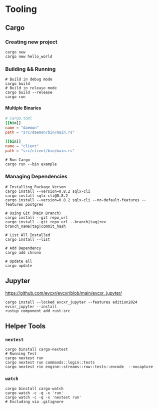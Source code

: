 <!-- weight: 4 -->
<!-- menu: Tooling -->

# Tooling

## Cargo

### Creating new project

```shell
cargo new
cargo new hello_world
```

### Building && Running

```shell
# Build in debug mode
cargo build 
# Build in release mode
cargo build --release
cargo run
```

#### Multiple Binaries

```toml
# Cargo.toml
[[bin]]
name = "daemon"
path = "src/daemon/bin/main.rs"

[[bin]]
name = "client"
path = "src/client/bin/main.rs"
```

```shell
# Run Cargo
cargo run --bin example
```

### Managing Dependencies

```shell
# Installing Package Verson
cargo install --version=0.8.2 sqlx-cli
cargo install sqlx-cli@0.8.2
cargo install --version=0.8.2 sqlx-cli --no-default-features --features postgres

# Using Git (Main Branch)
cargo install --git repo_url
cargo install --git repo_url --branch|tag|rev branch_name|tag|commit_hash

# List All Installed
cargo install --list

# Add Dependency
cargo add chrono

# Update all
cargo update
```

## Jupyter

https://github.com/evcxr/evcxr/blob/main/evcxr_jupyter/

```
cargo install --locked evcxr_jupyter --features edition2024
evcxr_jupyter --install
rustup component add rust-src
```

## Helper Tools

### `nextest`

```shell
cargo binstall cargo-nextest
# Running Test
cargo nextest run
cargo nextest run commands::login::tests
cargo nextest rin engine::streams::row::tests::encode  --nocapture
```

### `watch`

```shell
cargo binstall cargo-watch
cargo watch -c -q -x 'run'
cargo watch -c -q -x 'nextest run'
# Excluding via .gitignore
```
